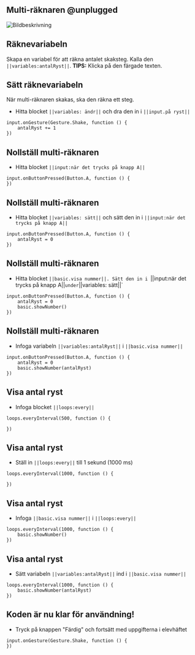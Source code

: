 ## Multi-räknaren @unplugged
![Bildbeskrivning](https://newgamedk.github.io/skridt-taeller/intro.png)

## Räknevariabeln
Skapa en variabel för att räkna antalet skaksteg. Kalla den `||variables:antalRyst||`.
**TIPS:** Klicka på den färgade texten.

## Sätt räknevariabeln
När multi-räknaren skakas, ska den räkna ett steg.
* Hitta blocket `||variables: ändr||` och dra den in i  `||input.på ryst||`    

```blocks
input.onGesture(Gesture.Shake, function () {
    antalRyst += 1
})
```

## Nollställ multi-räknaren
* Hitta blocket `||input:när det trycks på knapp A||`

```blocks
input.onButtonPressed(Button.A, function () {
})
```

## Nollställ multi-räknaren
* Hitta blocket `||variables: sätt||` och sätt den in i `||input:när det trycks på knapp A||`

```blocks
input.onButtonPressed(Button.A, function () {
    antalRyst = 0
})
```

## Nollställ multi-räknaren
* Hitta blocket `||basic.visa nummer||. Sätt den in i `||input:när det trycks på knapp A||` under `||variables: sätt||`

```blocks
input.onButtonPressed(Button.A, function () {
    antalRyst = 0
    basic.showNumber()
})
```

## Nollställ multi-räknaren
* Infoga variabeln `||variables:antalRyst||` i `||basic.visa nummer||`

```blocks
input.onButtonPressed(Button.A, function () {
    antalRyst = 0
    basic.showNumber(antalRyst)
})
```

## Visa antal ryst
* Infoga blocket  `||loops:every||`

```blocks
loops.everyInterval(500, function () {
    
})
```

## Visa antal ryst
* Ställ in `||loops:every||` till 1 sekund (1000 ms)

```blocks
loops.everyInterval(1000, function () {

})
```

## Visa antal ryst
* Infoga  `||basic.visa nummer||` i `||loops:every||` 

```blocks
loops.everyInterval(1000, function () {
    basic.showNumber()
})
```

## Visa antal ryst
* Sätt variabeln `||variables:antalRyst||` ind i `||basic.visa nummer||`

```blocks
loops.everyInterval(1000, function () {
    basic.showNumber(antalRyst)
})
```

## Koden är nu klar för användning!
* Tryck på knappen "Färdig" och fortsätt med uppgifterna i elevhäftet

```template
input.onGesture(Gesture.Shake, function () {
})
```
